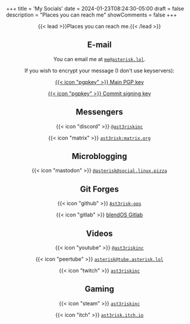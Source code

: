 +++
title = 'My Socials'
date = 2024-01-23T08:24:30-05:00
draft = false
description = "Places you can reach me"
showComments = false
+++
<div align="center">


{{< lead >}}Places you can reach me.{{< /lead >}}

## E-mail

You can email me at [`me@asterisk.lol`](mailto:me@asterisk.lol).

If you wish to encrypt your message (I don't use keyservers):

 [{{< icon "pgpkey" >}} Main PGP key](https://i.asterisk.lol/l/pgpkey)
 
 
 [{{< icon "pgpkey" >}} Commit signing key](https://github.com/Ast3risk-ops.gpg)

## Messengers

 {{< icon "discord" >}} [`@ast3riskinc`](https://discord.com/users/789561823863111742)
 
 {{< icon "matrix" >}} [`ast3risk:matrix.org`](https://matrix.to/#/@ast3risk:matrix.org/)

## Microblogging

 {{< icon "mastodon" >}} [`@asterisk@social.linux.pizza`](https://social.linux.pizza/@asterisk)

## Git Forges

 {{< icon "github" >}} [`Ast3risk-ops`](https://github.com/Ast3risk-ops)
 
 {{< icon "gitlab" >}} [blendOS Gitlab](https://git.blendos.co/asterisk)

## Videos

 {{< icon "youtube" >}} [`@ast3riskinc`](https://youtube.com/@ast3riskinc)
 
 {{< icon "peertube" >}} [`asterisk@tube.asterisk.lol`](https://tube.asterisk.lol/c/asterisk/videos)
 
 {{< icon "twitch" >}} [`ast3riskinc`](https://twitch.tv/ast3riskinc)

## Gaming

 {{< icon "steam" >}} [`ast3riskinc`](https://steamcommunity.com/id/ast3riskinc)
 
 {{< icon "itch" >}} [`ast3risk.itch.io`](https://ast3risk.itch.io)
</div>

